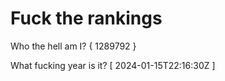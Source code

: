 # Fuck the rankings

Who the hell am I?
{ 1289792 }

What fucking year is it?
[ 2024-01-15T22:16:30Z ]
